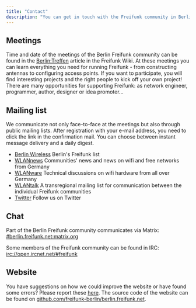 ```yaml
---
title: "Contact"
description: "You can get in touch with the Freifunk community in Berlin in various ways. At joint meetings or in our chats and mailing lists."
---
```


## Meetings

Time and date of the meetings of the Berlin Freifunk community can be found in the [Berlin:Treffen](https://wiki.freifunk.net/Berlin:Treffen) article in the Freifunk Wiki. At these meetings you can learn everything you need for running Freifunk - from constructing antennas to configuring access points. If you want to participate, you will find interesting projects and the right people to kick off your own project! There are many opportunities for supporting Freifunk: as network engineer, programmer, author, designer or idea promoter...

## Mailing list

We communicate not only face-to-face at the meetings but also through public mailing lists. After registration with your e-mail address, you need to click the link in the confirmation mail. You can choose between instant message delivery and a daily digest.

* [Berlin Wireless](https://lists.berlin.freifunk.net/cgi-bin/mailman/listinfo/berlin) Berlin's Freifunk list
* [WLANnews](https://lists.freifunk.net/mailman/listinfo/wlannews-freifunk.net) Communities' news and news on wifi and free networks from Germany
* [WLANware](https://lists.freifunk.net/mailman/listinfo/wlanware-freifunk.net) Technical discussions on wifi hardware from all over Germany
* [WLANtalk](https://lists.freifunk.net/mailman/listinfo/wlantalk-freifunk.net) A transregional mailing list for communication between the individual Freifunk communities
* [Twitter](https://twitter.com/freifunk_berlin) Follow us on Twitter

## Chat

Part of the Berlin Freifunk community communicates via Matrix: [#berlin.freifunk.net:matrix.org](https://matrix.to/#/#berlin.freifunk.net:matrix.org)

Some members of the Freifunk community can be found in IRC: [irc://open.ircnet.net/#freifunk](irc://open.ircnet.net/#freifunk)

## Website

You have suggestions on how we could improve the website or have found some errors? Please report these [here](https://github.com/freifunk-berlin/berlin.freifunk.net/issues/new). The source code of the website can be found on [github.com/freifunk-berlin/berlin.freifunk.net](https://github.com/freifunk-berlin/berlin.freifunk.net).
